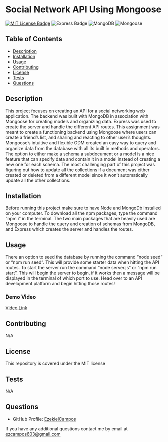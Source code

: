 
# Social Network API Using Mongoose

[![MIT License Badge](https://img.shields.io/badge/license-MIT-green?style=for-the-badge)](/LICENSE)
![Express Badge](https://img.shields.io/badge/Express.js-404D59?style=for-the-badge)
![MongoDB](https://img.shields.io/badge/MongoDB-4EA94B?style=for-the-badge&logo=mongodb&logoColor=white)
![Mongoose](https://img.shields.io/badge/Mongoose-880000?style=for-the-badge&logo=mongoose&logoColor=white)
## Table of Contents

- [Description](#description)
- [Installation](#installation)
- [Usage](#usage)
- [Contributing](#contributing)
- [License](#license)
- [Tests](#tests)
- [Questions](#questions)

## Description

This project focuses on creating an API for a social networking web application.  The backend was built with  MongoDB in association with Mongoose for creating models and organizing data.  Express was used to create the server and handle the different API routes.  This assignment was meant to create a functioning backend using Mongoose where users can create a friend’s list, and sharing and reacting to other user’s thoughts.  Mongoose’s intuitive and flexible ODM created an easy way to query and organize data from the database with all its built in methods and operators.  The option to either make a schema a subdocument or a model is a nice feature that can specify data and contain it in a model instead of creating a new one for each schema.  The most challenging part of this project was figuring out how to update all the collections if a document was either created or deleted from a different model since it won’t automatically update all the other collections.

## Installation

Before running this project make sure to have Node and MongoDb installed on your computer.  To download all the npm packages, type the command “npm i” in the terminal.  The two main packages that are heavily used are Mongoose to handle the query and creation of schemas from MongoDB, and Express which creates the server and handles the routes.

## Usage

There an option to seed the database by running the command “node seed” or “npm run seed”.  This will provide some starter data when hitting the API routes.  To start the server run the command “node server.js” or “npm run start”.  This will begin the server to begin, if it works then a message will be displayed in the terminal of which port to use.  Head over to an API development platform and begin hitting those routes! 
### Demo Video
[Video Link](https://drive.google.com/file/d/1sNV5Q-qAhhKLSudDqTvVZynQIrGg76K6/view)
## Contributing

N/A
## License

This repository is covered under the MIT license

## Tests

N/A


## Questions

* GitHub Profile: [EzekielCampos](https://github.com/EzekielCampos)

If you have any additional questions contact me by email at ezcampos603@gmail.com

